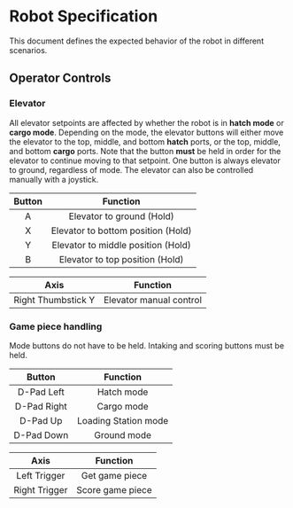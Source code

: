 # Robot Specification
This document defines the expected behavior of the robot in different scenarios.

## Operator Controls

### Elevator

All elevator setpoints are affected by whether the robot is in **hatch mode** or **cargo mode**.
Depending on the mode, the elevator buttons will either move the elevator to the top, middle, and bottom **hatch** ports,
or the top, middle, and bottom **cargo** ports. Note that the button **must** be held in order for the elevator to continue moving to that setpoint.
One button is always elevator to ground, regardless of mode.
The elevator can also be controlled manually with a joystick. 

| Button | Function |
| :-: | :-: |
| A | Elevator to ground (Hold) |
| X | Elevator to bottom position (Hold) |
| Y | Elevator to middle position (Hold) |
| B | Elevator to top position (Hold) | 

| Axis | Function |
| :-: | :-: |
| Right Thumbstick Y | Elevator manual control |

### Game piece handling

Mode buttons do not have to be held. Intaking and scoring buttons must be held.

| Button | Function |
| :-: | :-: |
| D-Pad Left | Hatch mode |
| D-Pad Right | Cargo mode | 
| D-Pad Up | Loading Station mode |
| D-Pad Down | Ground mode |

| Axis | Function |
| :-: | :-: |
| Left Trigger | Get game piece |
| Right Trigger | Score game piece |
